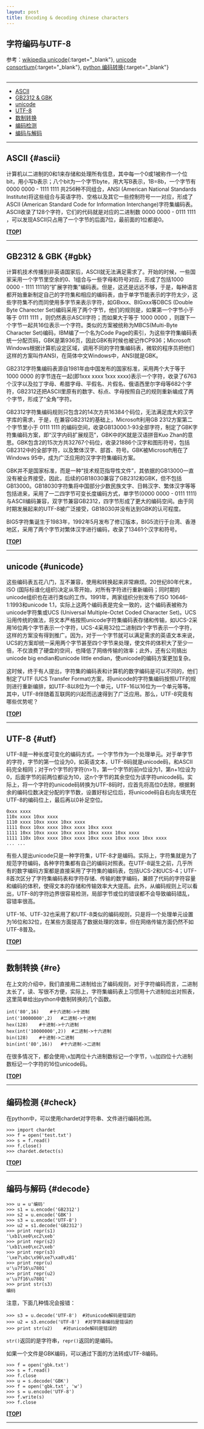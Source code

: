 ```yaml
---
layout: post
title: Encoding & decoding chinese characters
---
```

## 字符编码与UTF-8

参考：[wikipedia unicode][ref1]{:target="_blank"}, [unicode consortium][ref2]{:target="_blank"}, [python 编码转换][ref3]{:target="_blank"}

[ref1]:https://zh.wikipedia.org/wiki/Unicode
[ref2]:http://www.unicode.org/
[ref3]:http://www.pythonclub.org/python-basic/codec

<h2 id="top"></h2>

***

*   [ASCII](#ascii)
*   [GB2312 & GBK](#gbk)
*   [unicode](#unicode)
*   [UTF-8](#utf)
*   [数制转换](#re)
*   [编码检测](#check)
*   [编码与解码](#decode)

***

## ASCII  {#ascii}

计算机以二进制的0和1来存储和处理所有信息，其中每一个0或1被称作一个位bit，用小写b表示；八个bit为一个字节byte，用大写B表示，1B=8b，一个字节有 0000 0000 - 1111 1111 共256种不同组合，ANSI (American National Standards Institute)将这些组合与英语字符、空格以及其它一些控制符号一一对应，形成了ASCII (American Standard Code for Information Interchange)字符集编码表。ASCII收录了128个字符，它们的代码就是对应的二进制数 0000 0000 - 0111 1111 ，可以发现ASCII只占用了一个字节的后面7位，最前面的1位都是0。

**[[TOP](#top)]**

***

## GB2312 & GBK   {#gbk}

计算机技术传播到非英语国家后，ASCII就无法满足需求了。开始的时候，一些国家采用一个字节里空余的0、1组合与一些字母和符号对应，形成了包括1000 0000 - 1111 1111的“扩展字符集”编码表。但是，这还是远远不够，于是，每种语言都开始重新制定自己的字符集和相应的编码表，由于单字节能表示的字符太少，这些字符集不约而同使用多字节来表示字符，如GBxxx、BIGxxx等DBCS (Double Byte Charecter Set)编码采用了两个字节，他们的规则是，如果第一个字节小于等于 0111 1111 ，则仍然表示ASCII字符；而如果大于等于 1000 0000 ，则跟下一个字节一起共16位表示一个字符。类似的方案被统称为MBCS(Multi-Byte Character Set)编码，IBM编了一个名为Code Page的索引，为这些字符集编码表统一分配页码，GBK是第936页，因此GBK有时候也被记作CP936；Microsoft Windows根据计算机设定区域，调用不同的字符集编码表，微软的程序员把他们这样的方案叫作ANSI，在简体中文Windows中，ANSI就是GBK。

GB2312字符集编码表源自1981年由中国发布的国家标准，采用两个大于等于 1000 0000 的字节连在一起(即1xxx xxxx 1xxx xxxx)表示一个字符，收录了6763个汉字以及拉丁字母、希腊字母、平假名、片假名、俄语西里尔字母等682个字符，GB2312还把ASCII里原有的数字、标点、字母按照自己的规则重新编成了两个字节，形成了“全角”字符。

GB2312字符集编码规则只包含2的14次方共16384个码位，无法满足庞大的汉字字库的需求，于是，在兼容GB2312的基础上，Microsoft利用GB 2312方案第二个字节里小于 0111 1111 的编码空间，收录GB13000.1-93全部字符，制定了GBK字符集编码方案，即“汉字内码扩展规范”，GBK中的K就是汉语拼音Kuo Zhan的意思。GBK包含2的15次方共32767个码位，收录21886个汉字和图形符号，包括GB2312中的全部字符，以及繁体汉字、部首、符号。GBK被Microsoft用在了Windows 95中，成为广泛应用的汉字字符集编码方案。

GBK并不是国家标准，而是一种“技术规范指导性文件”，其依据的GB13000一直没有被业界接受，因此，后续的GB18030兼容了GB2312和GBK，但不包括GB13000。GB18030字符集将中国部分少数民族文字、日韩汉字、繁体汉字等等包括进来，采用了一二四字节可变长度编码方式，单字节(0000 0000 - 0111 1111)与ASCII编码兼容，双字节兼容GB2312，四字节形成了更大的编码空间。由于同时期发展起来的UTF-8被广泛接受，GB18030并没有达到GBK的认可程度。

BIG5字符集诞生于1983年，1992年5月发布了修订版本，BIG5流行于台湾、香港地区，采用了两个字节对繁体汉字进行编码，收录了13461个汉字和符号。

**[[TOP](#top)]**

***

## unicode   {#unicode}

这些编码表五花八门，互不兼容，使用和转换起来非常麻烦。20世纪80年代末，ISO (国际标谁化组织)决定从零开始，对所有字符进行重新编码；同时期的unicode组织也在进行类似的工作。1991年，两家组织分别发布了ISO 10646-1:1993和unicode 1.1，实际上这两个编码表是完全一致的，这个编码表被称为unicode字符集或UCS (Universal Multiple-Octet Coded Character Set)。UCS沿用传统的做法，将文本严格按照unicode字符集编码表存储和传输，如UCS-2采用16位两个字节表示一个字符，UCS-4采用32位二进制四个字节表示一个字符，这样的方案没有得到推广。因为，对于一个字节就可以满足需求的英语文本来说，UCS的方案却统一采用两个字节甚至四个字节来处理，使文件的体积大了至少一倍，不仅浪费了硬盘的空间，也降低了网络传输的效率；此外，还有公司搞出unicode big endian和unicode little endian，使unicode的编码方案更加复杂。

这时候，终于有人提出，字符集的编码表和计算机的数字编码是可以不同的，他们制定了UTF (UCS Transfer Format)方案，将unicode的字符集编码按照UTF的规则进行重新编排，如UTF-8以8位为一个单元，UTF-16以16位为一个单元等等。其中，UTF-8伴随着互联网的兴起而迅速得到了广泛应用。那么，UTF-8究竟有哪些优势呢？

**[[TOP](#top)]**

***

## UTF-8   {#utf}

UTF-8是一种长度可变化的编码方式，一个字节作为一个处理单元。对于单字节的字符，字节的第一位设为0，如英语文本，UTF-8码就是unicode码，和ASCII码完全相同；对于n个字节的字符(n>1)，第一个字节的前n位设为1，第n+1位设为0，后面字节的前两位都设为10，这n个字节的其余空位为该字符unicode码。实际上，将一个字符的unicode码转换为UTF-8码时，应首先将高位0去除，根据剩余的编码位数决定分配的字节数，设置好标记位后，将unicode码自右向左填充在UTF-8的编码位上，最后再以0补足空位。

    0xxx xxxx
    110x xxxx 10xx xxxx
    1110 xxxx 10xx xxxx 10xx xxxx
    1111 0xxx 10xx xxxx 10xx xxxx 10xx xxxx
    1111 10xx 10xx xxxx 10xx xxxx 10xx xxxx 10xx xxxx
    1111 110x 10xx xxxx 10xx xxxx 10xx xxxx 10xx xxxx 10xx xxxx
    ... ...

有些人提出unicode只是一种字符集，UTF-8才是编码。实际上，字符集就是为了规范字符编码，各种字符集都有自己的编码对照表。在UTF-8诞生之前，几乎所有的数字编码方案都是直接采用了字符集的编码表，包括UCS-2和UCS-4；UTF-8首次区分了字符集编码表和字符存储、传输的数字编码，兼顾了代码的字符容量和编码的体积，使得文本的存储和传输效率大大提高。此外，从编码规则上可以看出，UTF-8的字符边界很容易检测，局部字节或位的错误都不会导致编码错乱，容错率很高。

UTF-16、UTF-32也采用了和UTF-8类似的编码规则，只是将一个处理单元设置为16位和32位，在某些方面提高了数据处理的效率，但在网络传输方面仍然不如UTF-8普及。

**[[TOP](#top)]**

***

## 数制转换   {#re}

在上文的介绍中，我们直接用二进制给出了编码规则，对于字符编码而言，二进制太长了，读、写很不方便，实际上，字符集编码表上习惯用十六进制给出对照表，这里简单给出python中数制转换的几个函数。

    int('80',16)    #十六进制->十进制
    int('10000000',2)   #二进制->十进制
    hex(128)    #十进制->十六进制
    hex(int('10000000',2))  #二进制->十六进制
    bin(128)    #十进制->二进制
    bin(int('80',16))   #十六进制->二进制
    
在很多情况下，都会使用`\x`加两位十六进制数标记一个字节，`\u`加四位十六进制数标记一个字符的16位unicode码。

**[[TOP](#top)]**

***

## 编码检测   {#check}

在python中，可以使用chardet对字符串、文件进行编码检测。

    >>> import chardet
    >>> f = open('test.txt')
    >>> s = f.read()
    >>> f.close()
    >>> chardet.detect(s)
    
**[[TOP](#top)]**

***
    
## 编码与解码   {#decode}

    >>> u = u'编码'
    >>> s1 = u.encode('GB2312')
    >>> s2 = u.encode('GBK')
    >>> s3 = u.encode('UTF-8')
    >>> u2 = s1.decode('GB2312')
    >>> print repr(s1)
    '\xb1\xe0\xc2\xeb'
    >>> print repr(s2)
    '\xb1\xe0\xc2\xeb'
    >>> print repr(s3)
    '\xe7\xbc\x96\xe7\xa0\x81'
    >>> print repr(u)
    u'\u7f16\u7801'
    >>> print repr(u2)
    u'\u7f16\u7801'
    >>> print str(s3)
    编码
    
注意，下面几种情况会报错：

    >>> s3 = u.decode('UTF-8')  #对unicode解码是错误的
    >>> u2 = s3.encode('UTF-8')  #对字符串编码是错误的
    >>> print str(u2)    #对unicode解码是错误的

`str()`返回的是字符串，`repr()`返回的是编码。

如果一个文件是GBK编码，可以通过下面的方法转成UTF-8编码。

    >>> f = open('gbk.txt')
    >>> s = f.read()
    >>> f.close
    >>> u = s.decode('GBK')
    >>> f = open('gbk.txt', 'w')
    >>> s = u.encode('UTF-8')
    >>> f.write(s)
    >>> f.close

**[[TOP](#top)]**

***